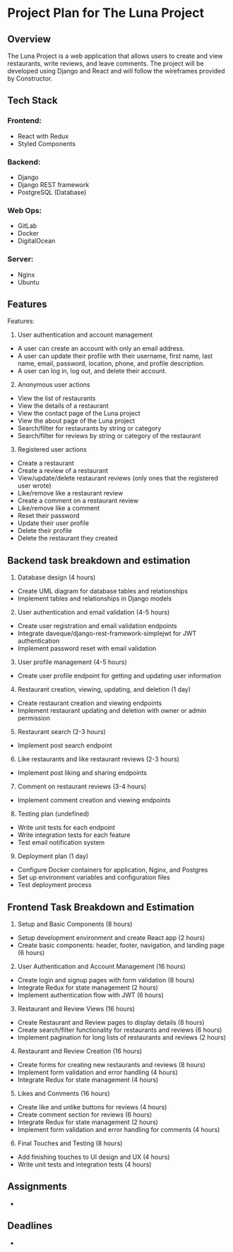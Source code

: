 # Project Plan for The Luna Project

## Overview

The Luna Project is a web application that allows users to create and view restaurants, write reviews, and leave comments.
The project will be developed using Django and React and will follow the wireframes provided by Constructor.
## Tech Stack
### Frontend:

- React with Redux
- Styled Components
### Backend:

- Django
- Django REST framework
- PostgreSQL (Database)
### Web Ops:

- GitLab
- Docker
- DigitalOcean
### Server:

- Nginx
- Ubuntu

## Features

Features:

1. User authentication and account management
- A user can create an account with only an email address.
- A user can update their profile with their username, first name, last name, email, password, location, phone, and profile description.
- A user can log in, log out, and delete their account.
2. Anonymous user actions
- View the list of restaurants
- View the details of a restaurant
- View the contact page of the Luna project
- View the about page of the Luna project
- Search/filter for restaurants by string or category
- Search/filter for reviews by string or category of the restaurant
3. Registered user actions
- Create a restaurant
- Create a review of a restaurant
- View/update/delete restaurant reviews (only ones that the registered user wrote)
- Like/remove like a restaurant review
- Create a comment on a restaurant review
- Like/remove like a comment
- Reset their password
- Update their user profile
- Delete their profile
- Delete the restaurant they created

## Backend task breakdown and estimation

1. Database design (4 hours)
- Create UML diagram for database tables and relationships
- Implement tables and relationships in Django models

2. User authentication and email validation (4-5 hours)
- Create user registration and email validation endpoints
- Integrate daveque/django-rest-framework-simplejwt for JWT authentication
- Implement password reset with email validation

3. User profile management (4-5 hours)
- Create user profile endpoint for getting and updating user information

4. Restaurant creation, viewing, updating, and deletion (1 day)
- Create restaurant creation and viewing endpoints
- Implement restaurant updating and deletion with owner or admin permission

5. Restaurant search (2-3 hours)
- Implement post search endpoint

6. Like restaurants and like restaurant reviews (2-3 hours)
- Implement post liking and sharing endpoints

7. Comment on restaurant reviews (3-4 hours)
- Implement comment creation and viewing endpoints

8. Testing plan (undefined)
- Write unit tests for each endpoint
- Write integration tests for each feature
- Test email notification system

9. Deployment plan (1 day)
- Configure Docker containers for application, Nginx, and Postgres
- Set up environment variables and configuration files
- Test deployment process

## Frontend Task Breakdown and Estimation

1. Setup and Basic Components (8 hours)
- Setup development environment and create React app (2 hours)
- Create basic components: header, footer, navigation, and landing page (6 hours)
2. User Authentication and Account Management (16 hours)
- Create login and signup pages with form validation (8 hours)
- Integrate Redux for state management (2 hours)
- Implement authentication flow with JWT (6 hours)
3. Restaurant and Review Views (16 hours)
- Create Restaurant and Review pages to display details (8 hours)
- Create search/filter functionality for restaurants and reviews (6 hours)
- Implement pagination for long lists of restaurants and reviews (2 hours)
4. Restaurant and Review Creation (16 hours)
- Create forms for creating new restaurants and reviews (8 hours)
- Implement form validation and error handling (4 hours)
- Integrate Redux for state management (4 hours)
5. Likes and Comments (16 hours)
- Create like and unlike buttons for reviews (4 hours)
- Create comment section for reviews (6 hours)
- Integrate Redux for state management (2 hours)
- Implement form validation and error handling for comments (4 hours)
6. Final Touches and Testing (8 hours)
- Add finishing touches to UI design and UX (4 hours)
- Write unit tests and integration tests (4 hours)

## Assignments

- 

## Deadlines

-
